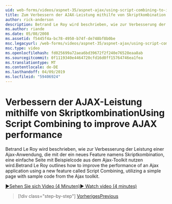 ```yaml
---
uid: web-forms/videos/aspnet-35/aspnet-ajax/using-script-combining-to-improve-ajax-performance
title: Zum Verbessern der AJAX-Leistung mithilfe von Skriptkombination | Microsoft-Dokumentation
author: rick-anderson
description: Betrand Le Roy wird beschrieben, wie zur Verbesserung der Leistung einer Ajax-Anwendung, die mit der ein neues Feature namens Skriptkombination, nutzen eine einfache Seite mit Samp wird...
ms.author: riande
ms.date: 05/08/2008
ms.assetid: f5445f4a-bc78-4950-b74f-de748bf8b0be
msc.legacyurl: /web-forms/videos/aspnet-35/aspnet-ajax/using-script-combining-to-improve-ajax-performance
msc.type: video
ms.openlocfilehash: fd025699a72aea6bd39672f2f240e76528eaa8ab
ms.sourcegitcommit: 0f1119340e4464720cfd16d0ff15764746ea1fea
ms.translationtype: MT
ms.contentlocale: de-DE
ms.lasthandoff: 04/09/2019
ms.locfileid: "59406924"
---
```

# <a name="using-script-combining-to-improve-ajax-performance"></a><span data-ttu-id="26fd6-103">Verbessern der AJAX-Leistung mithilfe von Skriptkombination</span><span class="sxs-lookup"><span data-stu-id="26fd6-103">Using Script Combining to improve AJAX performance</span></span>

<span data-ttu-id="26fd6-104">Betrand Le Roy wird beschrieben, wie zur Verbesserung der Leistung einer Ajax-Anwendung, die mit der ein neues Feature namens Skriptkombination, eine einfache Seite mit Beispielcode aus dem Ajax-Toolkit nutzen wird.</span><span class="sxs-lookup"><span data-stu-id="26fd6-104">Betrand Le Roy outlines how to improve the performance of an Ajax application using a new feature called Script Combining, utilizing a simple page with sample code from the Ajax toolkit.</span></span>

[<span data-ttu-id="26fd6-105">&#9654;Sehen Sie sich Video (4 Minuten)</span><span class="sxs-lookup"><span data-stu-id="26fd6-105">&#9654; Watch video (4 minutes)</span></span>](https://channel9.msdn.com/Blogs/ASP-NET-Site-Videos/using-script-combining-to-improve-ajax-performance)

> [!div class="step-by-step"]
> [<span data-ttu-id="26fd6-106">Vorheriges</span><span class="sxs-lookup"><span data-stu-id="26fd6-106">Previous</span></span>](introduction-to-aspnet-ajax-history.md)
